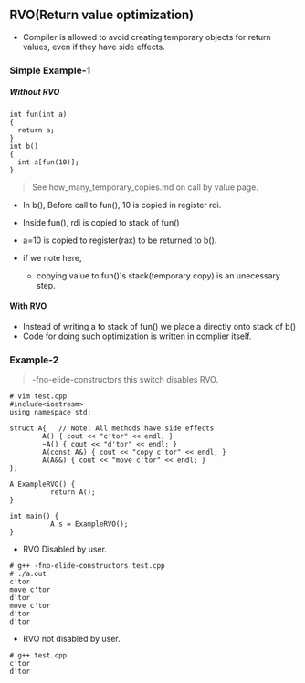 ## RVO(Return value optimization)
- Compiler is allowed to avoid creating temporary objects for return values, even if they have side effects.

### Simple Example-1
##### Without RVO
```
int fun(int a)
{
  return a;
}
int b() 
{
  int a[fun(10)];
}
```
> See how_many_temporary_copies.md on call by value page.

- In b(), Before call to fun(), 10 is copied in register rdi.
- Inside fun(), rdi is copied to stack of fun()
- a=10 is copied to register(rax) to be returned to b().

- if we note here,
  - copying value to fun()'s stack(temporary copy) is an unecessary step.

#### With RVO
- Instead of writing a to stack of fun() we place a directly onto stack of b()
- Code for doing such optimization is written in complier itself.

### Example-2
> -fno-elide-constructors this switch disables RVO.
```
# vim test.cpp
#include<iostream>
using namespace std;

struct A{   // Note: All methods have side effects
        A() { cout << "c'tor" << endl; }
        ~A() { cout << "d'tor" << endl; }
        A(const A&) { cout << "copy c'tor" << endl; }
        A(A&&) { cout << "move c'tor" << endl; }
};

A ExampleRVO() {
          return A();
}

int main() {
          A s = ExampleRVO();
}
```

- RVO Disabled by user. 
```
# g++ -fno-elide-constructors test.cpp
# ./a.out
c'tor
move c'tor
d'tor
move c'tor
d'tor
d'tor
```

- RVO not disabled by user.
```
# g++ test.cpp
c'tor
d'tor
```
